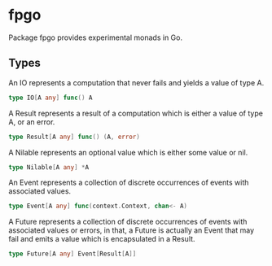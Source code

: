 # fpgo

Package fpgo provides experimental monads in Go.

## Types

An IO represents a computation that never fails and yields a value of type A.

```go
type IO[A any] func() A
```

A Result represents a result of a computation which is either a value of type A,
or an error.

```go
type Result[A any] func() (A, error)
```

A Nilable represents an optional value which is either some value or nil.

```go
type Nilable[A any] *A
```

An Event represents a collection of discrete occurrences of events with associated
values.

```go
type Event[A any] func(context.Context, chan<- A)
```

A Future represents a collection of discrete occurrences of events with associated
values or errors, in that, a Future is actually an Event that may fail and emits
a value which is encapsulated in a Result.

```go
type Future[A any] Event[Result[A]]
```
